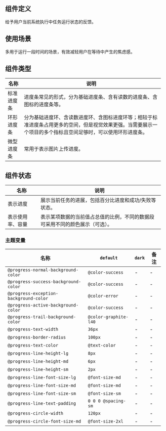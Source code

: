 ## 组件定义

给予用户当前系统执行中任务运行状态的反馈。

## 使用场景

多用于运行一段时间的场景，有效减轻用户在等待中产生的焦虑感。

## 组件类型

| 名称 | 说明  |
| --- | ---  |
| 标准进度条 | 进度条常见的形式，分为基础进度条、含有读数的进度条、含图标的进度条等。|
| 环形进度条 | 分为基础进度环、含读数进度环、含图标进度环等；相较于标准进度条占用更多的空间，但是视觉效果更强。当需要展示一个项目的多个指标且空间足够时，可以使用环形进度条。 |
| 微型进度条 | 常用于表示图片上传进度。|

## 组件状态

| 名称 | 说明  |
| --- | ---  |
| 表示进度 | 展示当前任务的进展，包括百分比进度和成功/失败等状态。 |
| 表示使用率、容量 | 表示某项数据的当前值占总值的比例，不同的数据段可采用不同的颜色展示（可选）。 |

### 主题变量

| 名称 | `default` | `dark` | 备注 |
| --- | --- | --- | --- |
| `@progress-normal-background-color` | `@color-success` | - | - |
| `@progress-success-background-color` | `@color-success` | - | - |
| `@progress-exception-background-color` | `@color-error` | - | - |
| `@progress-active-background-color` | `@color-success` | - | - |
| `@progress-trail-background-color` | `@color-graphite-l40` | - | - |
| `@progress-text-width` | `36px` | - | - |
| `@progress-border-radius` | `100px` | - | - |
| `@progress-text-color` | `@text-color` | - | - |
| `@progress-line-height-lg` | `8px` | - | - |
| `@progress-line-height-md` | `6px` | - | - |
| `@progress-line-height-sm` | `2px` | - | - |
| `@progress-line-font-size-lg` | `@font-size-md` | - | - |
| `@progress-line-font-size-md` | `@font-size-md` | - | - |
| `@progress-line-font-size-sm` | `@font-size-sm` | - | - |
| `@progress-line-text-padding` | `0 0 0 @spacing-sm` | - | - |
| `@progress-circle-width` | `120px` | - | - |
| `@progress-circle-font-size-md` | `@font-size-2xl` | - | - |
